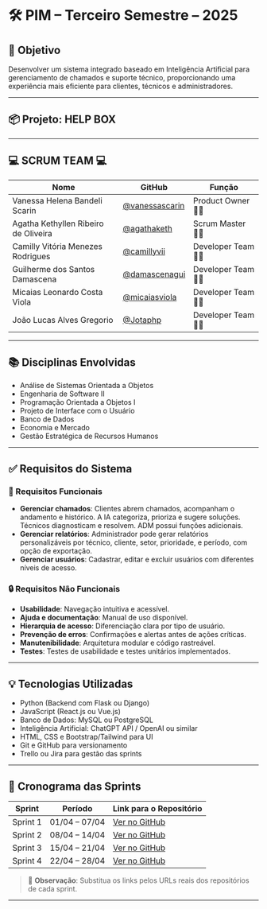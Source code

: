# 🛠️ PIM – Terceiro Semestre – 2025

## 🎯 Objetivo

Desenvolver um sistema integrado baseado em Inteligência Artificial para gerenciamento de chamados e suporte técnico, proporcionando uma experiência mais eficiente para clientes, técnicos e administradores.

---

## 📦 Projeto: HELP BOX

---

## 💻 SCRUM TEAM 💻

| Nome     | GitHub | Função     |
|----------|--------|------------|
| Vanessa Helena Bandeli Scarin | [@vanessascarin](https://github.com/vanessascarin) | Product Owner 👩‍💼 |
| Agatha Kethyllen Ribeiro de Oliveira | [@agathaketh](https://github.com/agathaketh) | Scrum Master 👩‍💼 |
| Camilly Vitória Menezes Rodrigues | [@camillyvii](https://github.com/camillyvii) | Developer Team 👩‍💻 |
| Guilherme dos Santos Damascena | [@damascenagui](https://github.com/damascenagui) | Developer Team 👩‍💻 |
| Micaias Leonardo Costa Viola | [@micaiasviola](https://github.com/micaiasviola) | Developer Team 👩‍💻 |
| João Lucas Alves Gregorio | [@Jotaphp](https://github.com/Jotaphp) | Developer Team 👩‍💻 |

---

## 📚 Disciplinas Envolvidas

- Análise de Sistemas Orientada a Objetos  
- Engenharia de Software II  
- Programação Orientada a Objetos I  
- Projeto de Interface com o Usuário  
- Banco de Dados  
- Economia e Mercado  
- Gestão Estratégica de Recursos Humanos  

---

## ✅ Requisitos do Sistema

### 🔧 Requisitos Funcionais

- **Gerenciar chamados**: Clientes abrem chamados, acompanham o andamento e histórico. A IA categoriza, prioriza e sugere soluções. Técnicos diagnosticam e resolvem. ADM possui funções adicionais.
- **Gerenciar relatórios**: Administrador pode gerar relatórios personalizáveis por técnico, cliente, setor, prioridade, e período, com opção de exportação.
- **Gerenciar usuários**: Cadastrar, editar e excluir usuários com diferentes níveis de acesso.

### 🔒 Requisitos Não Funcionais

- **Usabilidade**: Navegação intuitiva e acessível.
- **Ajuda e documentação**: Manual de uso disponível.
- **Hierarquia de acesso**: Diferenciação clara por tipo de usuário.
- **Prevenção de erros**: Confirmações e alertas antes de ações críticas.
- **Manutenibilidade**: Arquitetura modular e código rastreável.
- **Testes**: Testes de usabilidade e testes unitários implementados.

---

## 💡 Tecnologias Utilizadas

- Python (Backend com Flask ou Django)
- JavaScript (React.js ou Vue.js)
- Banco de Dados: MySQL ou PostgreSQL
- Inteligência Artificial: ChatGPT API / OpenAI ou similar
- HTML, CSS e Bootstrap/Tailwind para UI
- Git e GitHub para versionamento
- Trello ou Jira para gestão das sprints

---

## 📅 Cronograma das Sprints

| Sprint | Período | Link para o Repositório |
|--------|---------|--------------------------|
| Sprint 1 | 01/04 – 07/04 | [Ver no GitHub](https://github.com/SEU-REPO/sprint-1) |
| Sprint 2 | 08/04 – 14/04 | [Ver no GitHub](https://github.com/SEU-REPO/sprint-2) |
| Sprint 3 | 15/04 – 21/04 | [Ver no GitHub](https://github.com/SEU-REPO/sprint-3) |
| Sprint 4 | 22/04 – 28/04 | [Ver no GitHub](https://github.com/SEU-REPO/sprint-4) |

> 🔗 **Observação**: Substitua os links pelos URLs reais dos repositórios de cada sprint.

---

